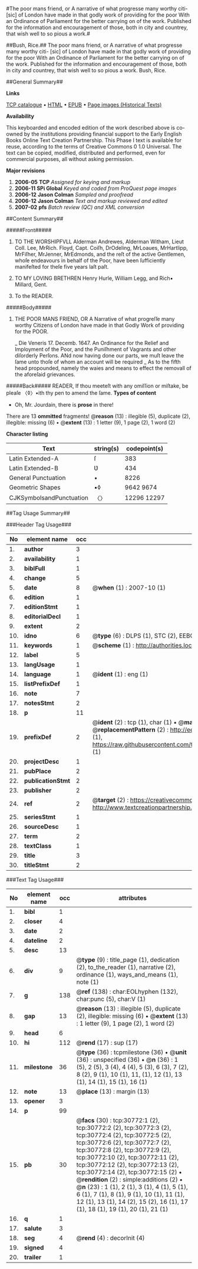 #The poor mans friend, or A narrative of what progresse many worthy citi- [sic] of London have made in that godly work of providing for the poor With an Ordinance of Parliament for the better carrying on of the work. Published for the information and encouragement of those, both in city and countrey, that wish well to so pious a work.#

##Bush, Rice.##
The poor mans friend, or A narrative of what progresse many worthy citi- [sic] of London have made in that godly work of providing for the poor With an Ordinance of Parliament for the better carrying on of the work. Published for the information and encouragement of those, both in city and countrey, that wish well to so pious a work.
Bush, Rice.

##General Summary##

**Links**

[TCP catalogue](http://www.ota.ox.ac.uk/tcp/)  • 
[HTML](http://tei.it.ox.ac.uk/tcp/Texts-HTML/free/A30/A30697.html)  • 
[EPUB](http://tei.it.ox.ac.uk/tcp/Texts-EPUB/free/A30/A30697.epub) • 
[Page images (Historical Texts)](https://data.historicaltexts.jisc.ac.uk/view?pubId=eebo-99826370e&pageId=eebo-99826370e-30772-1)

**Availability**

This keyboarded and encoded edition of the
	       work described above is co-owned by the institutions
	       providing financial support to the Early English Books
	       Online Text Creation Partnership. This Phase I text is
	       available for reuse, according to the terms of Creative
	       Commons 0 1.0 Universal. The text can be copied,
	       modified, distributed and performed, even for
	       commercial purposes, all without asking permission.

**Major revisions**

1. __2006-05__ __TCP__ *Assigned for keying and markup*
1. __2006-11__ __SPi Global__ *Keyed and coded from ProQuest page images*
1. __2006-12__ __Jason Colman__ *Sampled and proofread*
1. __2006-12__ __Jason Colman__ *Text and markup reviewed and edited*
1. __2007-02__ __pfs__ *Batch review (QC) and XML conversion*

##Content Summary##

#####Front#####

1. TO THE WORSHIPFVLL Alderman Andrewes, Alderman Witham, Lieut Coll. Lee, MrRich. Floyd, Capt. Coiſh, DrOdeling, MrLoaues, MrHartlipp, MrFiſher, MrJenner, MrEdmonds, and the reſt of the active Gentlemen, whoſe endeavours in behalf of the Poor, have been ſufficiently manifeſted for theſe five years laſt paſt.

1. TO MY LOVING BRETHREN Henry Hurle, William Legg, and Rich▪ Millard, Gent.

1. To the READER.

#####Body#####

1. THE POOR MANS FRIEND, OR A Narrative of what progreſſe many worthy Citizens of London have made in that Godly Work of providing for the POOR.

    _ Die Veneris 17. Decemb. 1647. An Ordinance for the Relief and Imployment of the Poor, and the Puniſhment of Vagrants and other diſorderly Perſons.
ANd now having done our parts, we muſt leave the ſame unto thoſe of whom an account will be required
    _ As to the fifth head propounded, namely the waies and means to effect the removall of the aforeſaid grievances.

#####Back#####
READER, If thou meeteſt with any omiſſion or miſtake, be pleaſe 〈◊〉•ith thy pen to amend the ſame.
**Types of content**

  * Oh, Mr. Jourdain, there is **prose** in there!

There are 13 **ommitted** fragments! 
 @__reason__ (13) : illegible (5), duplicate (2), illegible: missing (6)  •  @__extent__ (13) : 1 letter (9), 1 page (2), 1 word (2)

**Character listing**


|Text|string(s)|codepoint(s)|
|---|---|---|
|Latin Extended-A|ſ|383|
|Latin Extended-B|Ʋ|434|
|General Punctuation|•|8226|
|Geometric Shapes|▪◊|9642 9674|
|CJKSymbolsandPunctuation|〈〉|12296 12297|

##Tag Usage Summary##

###Header Tag Usage###

|No|element name|occ|attributes|
|---|---|---|---|
|1.|__author__|3||
|2.|__availability__|1||
|3.|__biblFull__|1||
|4.|__change__|5||
|5.|__date__|8| @__when__ (1) : 2007-10 (1)|
|6.|__edition__|1||
|7.|__editionStmt__|1||
|8.|__editorialDecl__|1||
|9.|__extent__|2||
|10.|__idno__|6| @__type__ (6) : DLPS (1), STC (2), EEBO-CITATION (1), PROQUEST (1), VID (1)|
|11.|__keywords__|1| @__scheme__ (1) : http://authorities.loc.gov/ (1)|
|12.|__label__|5||
|13.|__langUsage__|1||
|14.|__language__|1| @__ident__ (1) : eng (1)|
|15.|__listPrefixDef__|1||
|16.|__note__|7||
|17.|__notesStmt__|2||
|18.|__p__|11||
|19.|__prefixDef__|2| @__ident__ (2) : tcp (1), char (1)  •  @__matchPattern__ (2) : ([0-9\-]+):([0-9IVX]+) (1), (.+) (1)  •  @__replacementPattern__ (2) : http://eebo.chadwyck.com/downloadtiff?vid=$1&page=$2 (1), https://raw.githubusercontent.com/textcreationpartnership/Texts/master/tcpchars.xml#$1 (1)|
|20.|__projectDesc__|1||
|21.|__pubPlace__|2||
|22.|__publicationStmt__|2||
|23.|__publisher__|2||
|24.|__ref__|2| @__target__ (2) : https://creativecommons.org/publicdomain/zero/1.0/ (1), http://www.textcreationpartnership.org/docs/. (1)|
|25.|__seriesStmt__|1||
|26.|__sourceDesc__|1||
|27.|__term__|2||
|28.|__textClass__|1||
|29.|__title__|3||
|30.|__titleStmt__|2||


###Text Tag Usage###

|No|element name|occ|attributes|
|---|---|---|---|
|1.|__bibl__|1||
|2.|__closer__|4||
|3.|__date__|2||
|4.|__dateline__|2||
|5.|__desc__|13||
|6.|__div__|9| @__type__ (9) : title_page (1), dedication (2), to_the_reader (1), narrative (2), ordinance (1), ways_and_means (1), note (1)|
|7.|__g__|138| @__ref__ (138) : char:EOLhyphen (132), char:punc (5), char:V (1)|
|8.|__gap__|13| @__reason__ (13) : illegible (5), duplicate (2), illegible: missing (6)  •  @__extent__ (13) : 1 letter (9), 1 page (2), 1 word (2)|
|9.|__head__|6||
|10.|__hi__|112| @__rend__ (17) : sup (17)|
|11.|__milestone__|36| @__type__ (36) : tcpmilestone (36)  •  @__unit__ (36) : unspecified (36)  •  @__n__ (36) : 1 (5), 2 (5), 3 (4), 4 (4), 5 (3), 6 (3), 7 (2), 8 (2), 9 (1), 10 (1), 11, (1), 12 (1), 13 (1), 14 (1), 15 (1), 16 (1)|
|12.|__note__|13| @__place__ (13) : margin (13)|
|13.|__opener__|3||
|14.|__p__|99||
|15.|__pb__|30| @__facs__ (30) : tcp:30772:1 (2), tcp:30772:2 (2), tcp:30772:3 (2), tcp:30772:4 (2), tcp:30772:5 (2), tcp:30772:6 (2), tcp:30772:7 (2), tcp:30772:8 (2), tcp:30772:9 (2), tcp:30772:10 (2), tcp:30772:11 (2), tcp:30772:12 (2), tcp:30772:13 (2), tcp:30772:14 (2), tcp:30772:15 (2)  •  @__rendition__ (2) : simple:additions (2)  •  @__n__ (23) : 1 (1), 2 (1), 3 (1), 4 (1), 5 (1), 6 (1), 7 (1), 8 (1), 9 (1), 10 (1), 11 (1), 12 (1), 13 (1), 14 (2), 15 (2), 16 (1), 17 (1), 18 (1), 19 (1), 20 (1), 21 (1)|
|16.|__q__|1||
|17.|__salute__|3||
|18.|__seg__|4| @__rend__ (4) : decorInit (4)|
|19.|__signed__|4||
|20.|__trailer__|1||

